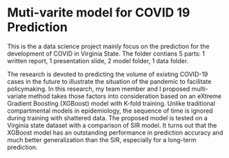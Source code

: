 # Muti-varite model for COVID 19 Prediction

This is the a data science project mainly focus on the prediction for the development of COVID in Virginia State. The folder contians 5 parts: 1 written report, 1 presentation slide, 2 model folder, 1 data folder.

The research is devoted to predicting the volume of existing COVID-19 cases in the future to illustrate the situation of the pandemic to facilitate policymaking. In this research, my team member and I proposed multi-variate method takes those factors into consideration based on an eXtreme Gradient Boosting (XGBoost) model with K-fold training. Unlike traditional compartmental models in epidemiology, the sequence of time is ignored during training with shattered data. The proposed model is tested on a Virginia state dataset with a comparison of SIR model. It turns out that the XGBoost model has an outstanding performance in prediction accuracy and much better generalization than the SIR, especially for a long-term prediction.
